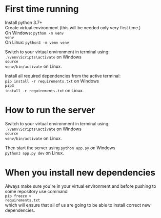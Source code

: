 # First time running

Install python 3.7+<br>
Create virtual environment (this will be needed only very first time.)<br>
On Windows:
<code>python -m venv venv</code><br>
On Linux:
<code>python3 -m venv venv</code>

Switch to your virtual environment in terminal using: <br>
<code>.\venv\Scripts\activate</code> on Windows<br>
<code>source venv/bin/activate</code> on Linux.

Install all required dependencies from the active terminal:<br>
<code>pip install -r requirements.txt</code> on Windows<br>
<code>pip3 install -r requirements.txt</code> on Linux.

# How to run the server

Switch to your virtual environment in terminal using: <br>
<code>.\venv\Scripts\activate</code> on Windows<br>
<code>source venv/bin/activate</code> on Linux.

Then start the server using
<code>python app.py</code> on Windows <br>
<code>python3 app.py dev</code> on Linux.

# When you install new dependencies
Always make sure you're in your virtual environment and 
before pushing to some repository use command<br>
<code>pip freeze > requirements.txt</code><br>
which will ensure that all of us are going to be able to install
correct new dependencies.